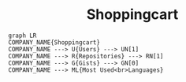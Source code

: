 <h1 align="center">Shoppingcart</h1>

```mermaid
graph LR
COMPANY_NAME{Shoppingcart}
COMPANY_NAME ---> U{Users} ---> UN[1]
COMPANY_NAME ---> R{Repositories} ---> RN[1]
COMPANY_NAME ---> G{Gists} ---> GN[0]
COMPANY_NAME ---> ML{Most Used<br>Languages}
```
